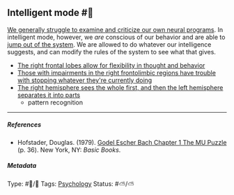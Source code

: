 ## Intelligent mode #🧠

[We generally struggle to examine and criticize our own neural programs](We%20generally%20struggle%20to%20examine%20and%20criticize%20our%20own%20neural%20programs.md). In intelligent mode, however, we *are* conscious of our behavior and are able to [jump out of the system](Jump%20out%20of%20the%20system.md). We are allowed to do whatever our intelligence suggests, and can modify the rules of the system to see what that gives.

* [The right frontal lobes allow for flexibility in thought and behavior](The%20right%20frontal%20lobes%20allow%20for%20flexibility%20in%20thought%20and%20behavior.md)
* [Those with impairments in the right frontolimbic regions have trouble with stopping whatever they're currently doing](Those%20with%20impairments%20in%20the%20right%20frontolimbic%20regions%20have%20trouble%20with%20stopping%20whatever%20they're%20currently%20doing.md)
* [The right hemisphere sees the whole first, and then the left hemisphere separates it into parts](The%20right%20hemisphere%20sees%20the%20whole%20first,%20and%20then%20the%20left%20hemisphere%20separates%20it%20into%20parts.md)
  * pattern recognition

---

##### References

* Hofstader, Douglas. (1979). [Godel Escher Bach Chapter 1 The MU Puzzle](Godel%20Escher%20Bach%20Chapter%201%20The%20MU%20Puzzle.md) (p. 36). New York, NY: *Basic Books*.

##### Metadata

Type: #🔵/🔵 
Tags: [Psychology](Psychology.md)
Status: #⛅️/⛅️ 
